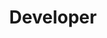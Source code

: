 ---
name: "Vivian Ha"
title: "Developer"
group: "member"
graduating_year: 2023
img: "vha.png"
github: "vivianha534"
---